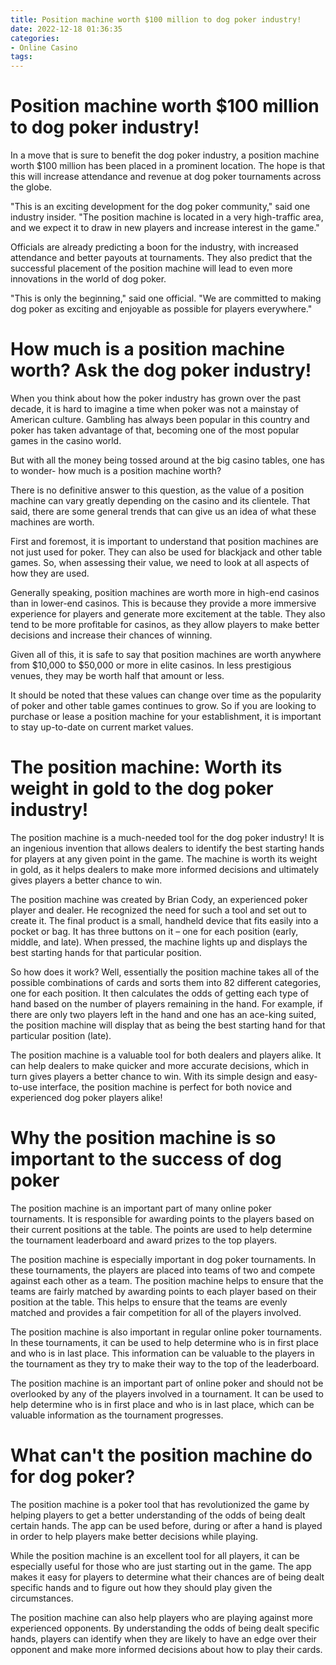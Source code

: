 ```yaml
---
title: Position machine worth $100 million to dog poker industry!
date: 2022-12-18 01:36:35
categories:
- Online Casino
tags:
---
```



#  Position machine worth $100 million to dog poker industry!

In a move that is sure to benefit the dog poker industry, a position machine worth $100 million has been placed in a prominent location. The hope is that this will increase attendance and revenue at dog poker tournaments across the globe.

"This is an exciting development for the dog poker community," said one industry insider. "The position machine is located in a very high-traffic area, and we expect it to draw in new players and increase interest in the game."

Officials are already predicting a boon for the industry, with increased attendance and better payouts at tournaments. They also predict that the successful placement of the position machine will lead to even more innovations in the world of dog poker.

"This is only the beginning," said one official. "We are committed to making dog poker as exciting and enjoyable as possible for players everywhere."

#  How much is a position machine worth? Ask the dog poker industry!

When you think about how the poker industry has grown over the past decade, it is hard to imagine a time when poker was not a mainstay of American culture. Gambling has always been popular in this country and poker has taken advantage of that, becoming one of the most popular games in the casino world.

But with all the money being tossed around at the big casino tables, one has to wonder- how much is a position machine worth? 

There is no definitive answer to this question, as the value of a position machine can vary greatly depending on the casino and its clientele. That said, there are some general trends that can give us an idea of what these machines are worth. 

First and foremost, it is important to understand that position machines are not just used for poker. They can also be used for blackjack and other table games. So, when assessing their value, we need to look at all aspects of how they are used. 

Generally speaking, position machines are worth more in high-end casinos than in lower-end casinos. This is because they provide a more immersive experience for players and generate more excitement at the table. They also tend to be more profitable for casinos, as they allow players to make better decisions and increase their chances of winning. 

Given all of this, it is safe to say that position machines are worth anywhere from $10,000 to $50,000 or more in elite casinos. In less prestigious venues, they may be worth half that amount or less. 

It should be noted that these values can change over time as the popularity of poker and other table games continues to grow. So if you are looking to purchase or lease a position machine for your establishment, it is important to stay up-to-date on current market values.

#  The position machine: Worth its weight in gold to the dog poker industry!

The position machine is a much-needed tool for the dog poker industry! It is an ingenious invention that allows dealers to identify the best starting hands for players at any given point in the game. The machine is worth its weight in gold, as it helps dealers to make more informed decisions and ultimately gives players a better chance to win.

The position machine was created by Brian Cody, an experienced poker player and dealer. He recognized the need for such a tool and set out to create it. The final product is a small, handheld device that fits easily into a pocket or bag. It has three buttons on it – one for each position (early, middle, and late). When pressed, the machine lights up and displays the best starting hands for that particular position.

So how does it work? Well, essentially the position machine takes all of the possible combinations of cards and sorts them into 82 different categories, one for each position. It then calculates the odds of getting each type of hand based on the number of players remaining in the hand. For example, if there are only two players left in the hand and one has an ace-king suited, the position machine will display that as being the best starting hand for that particular position (late).

The position machine is a valuable tool for both dealers and players alike. It can help dealers to make quicker and more accurate decisions, which in turn gives players a better chance to win. With its simple design and easy-to-use interface, the position machine is perfect for both novice and experienced dog poker players alike!

#  Why the position machine is so important to the success of dog poker

The position machine is an important part of many online poker tournaments. It is responsible for awarding points to the players based on their current positions at the table. The points are used to help determine the tournament leaderboard and award prizes to the top players.

The position machine is especially important in dog poker tournaments. In these tournaments, the players are placed into teams of two and compete against each other as a team. The position machine helps to ensure that the teams are fairly matched by awarding points to each player based on their position at the table. This helps to ensure that the teams are evenly matched and provides a fair competition for all of the players involved.

The position machine is also important in regular online poker tournaments. In these tournaments, it can be used to help determine who is in first place and who is in last place. This information can be valuable to the players in the tournament as they try to make their way to the top of the leaderboard.

The position machine is an important part of online poker and should not be overlooked by any of the players involved in a tournament. It can be used to help determine who is in first place and who is in last place, which can be valuable information as the tournament progresses.

#  What can't the position machine do for dog poker?

The position machine is a poker tool that has revolutionized the game by helping players to get a better understanding of the odds of being dealt certain hands. The app can be used before, during or after a hand is played in order to help players make better decisions while playing.

While the position machine is an excellent tool for all players, it can be especially useful for those who are just starting out in the game. The app makes it easy for players to determine what their chances are of being dealt specific hands and to figure out how they should play given the circumstances.

The position machine can also help players who are playing against more experienced opponents. By understanding the odds of being dealt specific hands, players can identify when they are likely to have an edge over their opponent and make more informed decisions about how to play their cards.